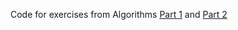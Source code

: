 Code for exercises from Algorithms [Part 1](https://www.coursera.org/learn/algorithms-part1) and [Part 2](https://www.coursera.org/learn/algorithms-part2)

